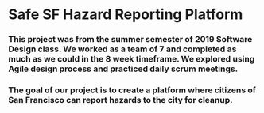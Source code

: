 # Safe SF Hazard Reporting Platform

### This project was from the summer semester of 2019 Software Design class. We worked as a team of 7 and completed as much as we could in the 8 week timeframe. We explored using **Agile design process** and practiced daily **scrum meetings**. 

### The goal of our project is to create a platform where citizens of San Francisco can report hazards to the city for cleanup. 



